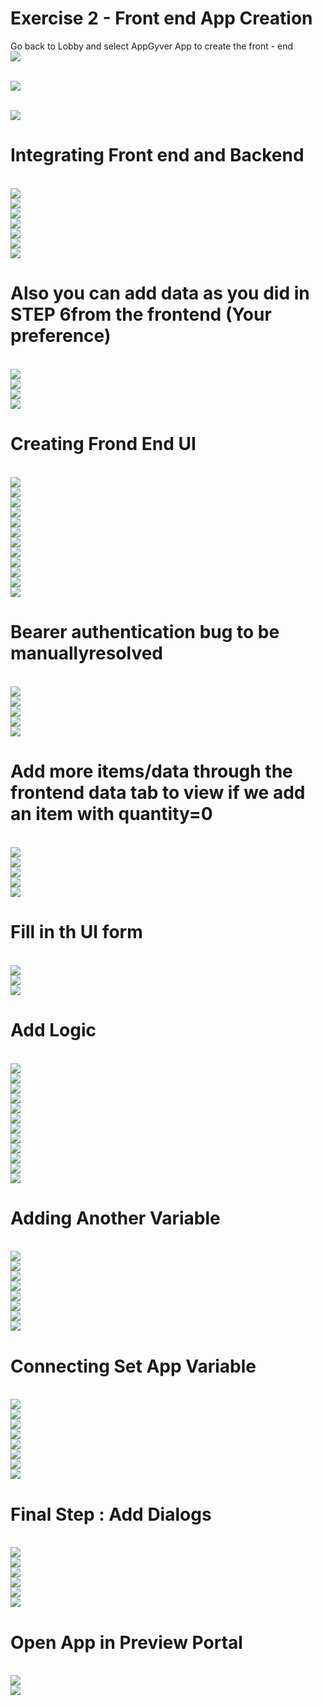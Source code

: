 # Exercise 2 - Front end App Creation

Go back to Lobby and select AppGyver App to create the front - end
<br>![](/exercises/Exercise_2/images/image(1).png)

<br>![](/exercises/Exercise_2/images/image(2).png)

<br>![](/exercises/Exercise_2/images/image(3).png)


# Integrating Front end and Backend
<br>![](/exercises/Exercise_2/images/image(4).png)
<br>![](/exercises/Exercise_2/images/image(5).png)
<br>![](/exercises/Exercise_2/images/image(6).png)
<br>![](/exercises/Exercise_2/images/image(7).png)
<br>![](/exercises/Exercise_2/images/image(8).png)
<br>![](/exercises/Exercise_2/images/image(9).png)
<br>![](/exercises/Exercise_2/images/image(10).png)


# Also you can add data as you did in STEP 6from the frontend (Your preference)

<br>![](/exercises/Exercise_2/images/image(11).png)
<br>![](/exercises/Exercise_2/images/image(12).png)
<br>![](/exercises/Exercise_2/images/image(13).png)
<br>![](/exercises/Exercise_2/images/image(14).png)

# Creating Frond End UI

<br>![](/exercises/Exercise_2/images/image(15).png)
<br>![](/exercises/Exercise_2/images/image(16).png)
<br>![](/exercises/Exercise_2/images/image(17).png)
<br>![](/exercises/Exercise_2/images/image(18).png)
<br>![](/exercises/Exercise_2/images/image(19).png)
<br>![](/exercises/Exercise_2/images/image(20).png)
<br>![](/exercises/Exercise_2/images/image(21).png)
<br>![](/exercises/Exercise_2/images/image(22).png)
<br>![](/exercises/Exercise_2/images/image(23).png)
<br>![](/exercises/Exercise_2/images/image(24).png)
<br>![](/exercises/Exercise_2/images/image(25).png)
<br>![](/exercises/Exercise_2/images/image(26).png)

# Bearer authentication bug to be manuallyresolved

<br>![](/exercises/Exercise_2/images/image(27).png)
<br>![](/exercises/Exercise_2/images/image(28).png)
<br>![](/exercises/Exercise_2/images/image(29).png)
<br>![](/exercises/Exercise_2/images/image(30).png)
<br>![](/exercises/Exercise_2/images/image(31).png)


# Add more items/data through the frontend data tab to view if we add an item with quantity=0

<br>![](/exercises/Exercise_2/images/image(32).png)
<br>![](/exercises/Exercise_2/images/image(33).png)
<br>![](/exercises/Exercise_2/images/image(34).png)
<br>![](/exercises/Exercise_2/images/image(35).png)
<br>![](/exercises/Exercise_2/images/image(36).png)

# Fill in th UI form

<br>![](/exercises/Exercise_2/images/image(37).png)
<br>![](/exercises/Exercise_2/images/image(38).png)
<br>![](/exercises/Exercise_2/images/image(39).png)


# Add Logic

<br>![](/exercises/Exercise_2/images/image(40).png)
<br>![](/exercises/Exercise_2/images/image(41).png)
<br>![](/exercises/Exercise_2/images/image(42).png)
<br>![](/exercises/Exercise_2/images/image(43).png)
<br>![](/exercises/Exercise_2/images/image(44).png)
<br>![](/exercises/Exercise_2/images/image(45).png)
<br>![](/exercises/Exercise_2/images/image(46).png)
<br>![](/exercises/Exercise_2/images/image(47).png)
<br>![](/exercises/Exercise_2/images/image(48).png)
<br>![](/exercises/Exercise_2/images/image(49).png)
<br>![](/exercises/Exercise_2/images/image(50).png)
<br>![](/exercises/Exercise_2/images/image(51).png)


# Adding Another Variable

<br>![](/exercises/Exercise_2/images/image(52).png)
<br>![](/exercises/Exercise_2/images/image(53).png)
<br>![](/exercises/Exercise_2/images/image(54).png)
<br>![](/exercises/Exercise_2/images/image(55).png)
<br>![](/exercises/Exercise_2/images/image(56).png)
<br>![](/exercises/Exercise_2/images/image(57).png)
<br>![](/exercises/Exercise_2/images/image(58).png)
<br>![](/exercises/Exercise_2/images/image(59).png)

# Connecting Set App Variable

<br>![](/exercises/Exercise_2/images/image(60).png)
<br>![](/exercises/Exercise_2/images/image(61).png)
<br>![](/exercises/Exercise_2/images/image(62).png)
<br>![](/exercises/Exercise_2/images/image(63).png)
<br>![](/exercises/Exercise_2/images/image(64).png)
<br>![](/exercises/Exercise_2/images/image(65).png)
<br>![](/exercises/Exercise_2/images/image(66).png)
<br>![](/exercises/Exercise_2/images/image(67).png)


# Final Step : Add Dialogs&nbsp;
<br>![](/exercises/Exercise_2/images/image(68).png)
<br>![](/exercises/Exercise_2/images/image(69).png)
<br>![](/exercises/Exercise_2/images/image(70).png)
<br>![](/exercises/Exercise_2/images/image(71).png)
<br>![](/exercises/Exercise_2/images/image(72).png)
<br>![](/exercises/Exercise_2/images/image(73).png)

# Open App in Preview Portal

<br>![](/exercises/Exercise_2/images/image(74).png)
<br>![](/exercises/Exercise_2/images/image(75).png)

